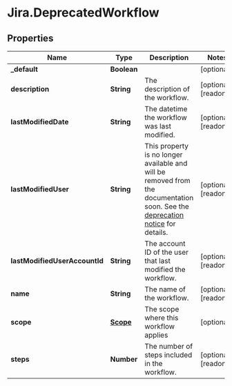 # Jira.DeprecatedWorkflow

## Properties

Name | Type | Description | Notes
------------ | ------------- | ------------- | -------------
**_default** | **Boolean** |  | [optional] 
**description** | **String** | The description of the workflow. | [optional] [readonly] 
**lastModifiedDate** | **String** | The datetime the workflow was last modified. | [optional] [readonly] 
**lastModifiedUser** | **String** | This property is no longer available and will be removed from the documentation soon. See the [deprecation notice](https://developer.atlassian.com/cloud/jira/platform/deprecation-notice-user-privacy-api-migration-guide/) for details. | [optional] [readonly] 
**lastModifiedUserAccountId** | **String** | The account ID of the user that last modified the workflow. | [optional] [readonly] 
**name** | **String** | The name of the workflow. | [optional] [readonly] 
**scope** | [**Scope**](Scope.md) | The scope where this workflow applies | [optional] 
**steps** | **Number** | The number of steps included in the workflow. | [optional] [readonly] 


